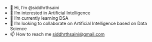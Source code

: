 - 👋 Hi, I’m @siddhrthsaini
- 👀 I’m interested in Artificial Intelligence
- 🌱 I’m currently learning DSA
- 💞️ I’m looking to collaborate on Artificial Intelligence based on Data Science
- 📫 How to reach me siddhrthsaini@gmail.com

<!---
siddhrthsaini/siddhrthsaini is a ✨ special ✨ repository because its `README.md` (this file) appears on your GitHub profile.
You can click the Preview link to take a look at your changes.
--->
